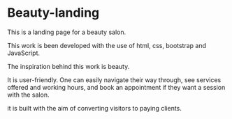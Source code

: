 # Beauty-landing
This is a landing page for a beauty salon.

This work is been developed with the use of html, css, bootstrap and JavaScript. 

The inspiration behind this work is beauty.

It is user-friendly.  One can easily navigate their way through,  see services offered and working hours, and book an appointment if they want a session with the salon.

it is built with the aim of converting visitors to paying clients.


